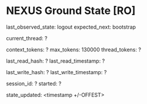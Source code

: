 # NEXUS Ground State [RO]

last_observed_state: logout
expected_next: bootstrap

current_thread: ?

context_tokens: ?
max_tokens: 130000
thread_tokens: ?

last_read_hash: ?
last_read_timestamp: ?

last_write_hash: ?
last_write_timestamp: ?

session_id: ?
started: ?

state_updated: <timestamp +/-OFFEST>